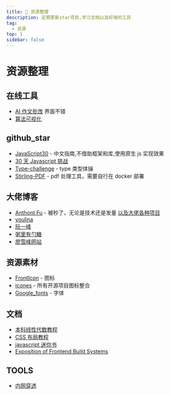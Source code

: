 ```yaml
---
title: 📜 资源整理
description: 定期更新star项目,学习文档以及好用的工具
tag:
  - 资源
top: 1
sidebar: false
---
```


# 资源整理

## 在线工具

- [AI 作文批改](https://www.essay.art/) 界面不错
- [算法可视化](https://gallery.selfboot.cn/zh/algorithms)

## github_star

- [JavaScript30](https://github.com/soyaine/JavaScript30) - 中文指南,不借助框架和库,使用原生 js 实现效果
- [30 天 Javascript 挑战](https://github.com/Asabeneh/30-Days-Of-JavaScript)
- [Type-challenge](https://github.com/type-challenges/type-challenges) - type 类型体操
- [Stirling-PDF](https://github.com/Stirling-Tools/Stirling-PDF) - pdf 处理工具，需要自行在 docker 部署

## 大佬博客

- [Anthont Fu](https://antfu.me/) - 被秒了，无论是技术还是发量
  [以及大佬各种项目](https://antfu.me/projects)
- [youlina](https://younglina.top/)
- [阮一峰](http://ruanyifeng.com/blog/)
- [粥里有勺糖](https://sugarat.top/)
- [廖雪峰网站](https://www.liaoxuefeng.com/)

## 资源素材

- [FrontIcon](https://fontawesome.com/icons) - 图标
- [icones](https://icones.js.org/) - 所有开源项目图标整合
- [Google_fonts](https://fonts.google.com/) - 字体

## 文档

- [本科线性代数教程](https://linear.axler.net/)
- [CSS 布局教程](https://book.mixu.net/css/)
- [javascript 迷你书](http://liubin.org/promises-book/)
- [Exposition of Frontend Build Systems](https://sunsetglow.net/posts/frontend-build-systems.html)

## TOOLS

- [内网穿透](https://tunnelmole.com/)
